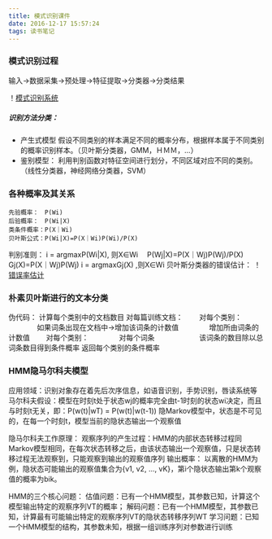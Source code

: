 ```yaml
---
title: 模式识别课件
date: 2016-12-17 15:57:24
tags: 读书笔记
---
```


### 模式识别过程

输入→数据采集→预处理→特征提取→分类器→分类结果

！[模式识别系统](/img/bayes_1.png)


##### 识别方法分类：
* 产生式模型
	假设不同类别的样本满足不同的概率分布，根据样本属于不同类别的概率识别样本。（贝叶斯分类器，GMM，ＨＭＭ，...）
* 鉴别模型：
	利用判别函数对特征空间进行划分，不同区域对应不同的类别。（线性分类器，神经网络分类器，SVM）

### 各种概率及其关系

	先验概率：　P(Wi)
	后验概率：　P(Wi|X)
	类条件概率：P(X｜Wi)
	贝叶斯公式：P(Wi|X)=P(X｜Wi)P(Wi)/P(X)

判别准则：
	i = argmaxP(Wi|X), 则X∈Wi　
	P(Wj|X)=P(X｜Wj)P(Wj)/P(X)
	Gj(X)=P(X｜Wj)P(Wj)
	i = argmaxGj(X) ,则X∈Wi
贝叶斯分类器的错误估计：
	！[错误率估计](/img/bayes_2.png)
	

### 朴素贝叶斯进行的文本分类

伪代码：
	计算每个类别中的文档数目
	对每篇训练文档：
	　　对每个类别：
	　　　　如果词条出现在文档中→增加该词条的计数值
	　　　　增加所由词条的计数值
	　　对每个类别：
	　　　　对每个词条
	　　　　　　该词条的数目除以总词条数目得到条件概率
	返回每个类别的条件概率

### HMM隐马尔科夫模型

应用领域：识别对象存在着先后次序信息，如语音识别，手势识别，唇读系统等
马尔科夫假设：模型在时刻t处于状态wj的概率完全由t-1时刻的状态wi决定，而且与时刻t无关，即：P(w(t)|wT) = P(w(t)|w(t-1))
隐Markov模型中，状态是不可见的，在每一个时刻t，模型当前的隐状态输出一个观察值

隐马尔科夫工作原理：
	观察序列的产生过程：HMM的内部状态转移过程同Markov模型相同，在每次状态转移之后，由该状态输出一个观察值，只是状态转移过程无法观察到，只能观察到输出的观察值序列
	输出概率： 以离散的HMM为例，隐状态可能输出的观察值集合为{v1, v2, …, vK}，第i个隐状态输出第k个观察值的概率为bik。

HMM的三个核心问题：
	估值问题：已有一个HMM模型，其参数已知，计算这个模型输出特定的观察序列VT的概率；
	解码问题：已有一个HMM模型，其参数已知，计算最有可能输出特定的观察序列VT的隐状态转移序列WT
	学习问题：已知一个HMM模型的结构，其参数未知，根据一组训练序列对参数进行训练



